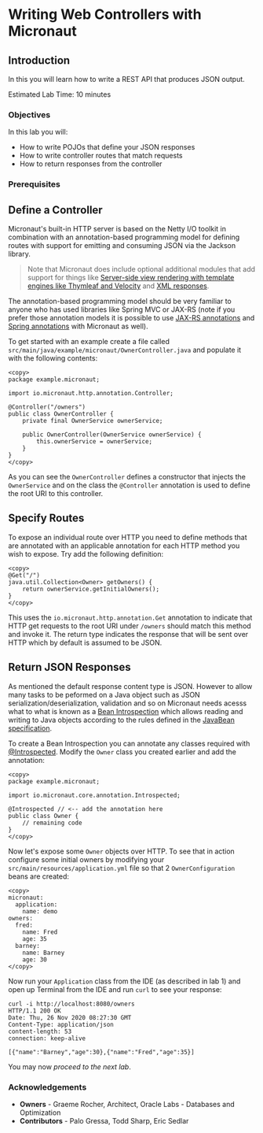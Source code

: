 # Writing Web Controllers with Micronaut

## Introduction
In this you will learn how to write a REST API that produces JSON output.

Estimated Lab Time: 10 minutes

### Objectives

In this lab you will:
* How to write POJOs that define your JSON responses
* How to write controller routes that match requests
* How to return responses from the controller

### Prerequisites

## Define a Controller

Micronaut's built-in HTTP server is based on the Netty I/O toolkit in combination with an annotation-based programming model for defining routes with support for emitting and consuming JSON via the Jackson library.

> Note that Micronaut does include optional additional modules that add support for things like [Server-side view rendering with template engines like Thymleaf and Velocity](https://micronaut-projects.github.io/micronaut-views/latest/guide/) and [XML responses](https://micronaut-projects.github.io/micronaut-jackson-xml/latest/guide/index.html).

The annotation-based programming model should be very familiar to anyone who has used libraries like Spring MVC or JAX-RS (note if you prefer those annotation models it is possible to use [JAX-RS annotations](https://micronaut-projects.github.io/micronaut-jaxrs/latest/guide/index.html) and [Spring annotations](https://micronaut-projects.github.io/micronaut-spring/latest/guide/) with Micronaut as well).

To get started with an example create a file called `src/main/java/example/micronaut/OwnerController.java` and populate it with the following contents:

    <copy>
    package example.micronaut;

    import io.micronaut.http.annotation.Controller;

    @Controller("/owners")
    public class OwnerController {
        private final OwnerService ownerService;

        public OwnerController(OwnerService ownerService) {
            this.ownerService = ownerService;
        }
    }
    </copy>

As you can see the `OwnerController` defines a constructor that injects the `OwnerService` and on the class the `@Controller` annotation is used to define the root URI to this controller.


## Specify Routes

To expose an individual route over HTTP you need to define methods that are annotated with an applicable annotation for each HTTP method you wish to expose. Try add the following definition:

    <copy>
    @Get("/")
    java.util.Collection<Owner> getOwners() {
        return ownerService.getInitialOwners();
    }
    </copy>

This uses the `io.micronaut.http.annotation.Get` annotation to indicate that HTTP get requests to the root URI under `/owners` should match this method and invoke it. The return type indicates the response that will be sent over HTTP which by default is assumed to be JSON.


## Return JSON Responses

As mentioned the default response content type is JSON. However to allow many tasks to be peformed on a Java object such as JSON serialization/deserialization, validation and so on Micronaut needs acesss what to what is known as a [Bean Introspection](https://docs.micronaut.io/latest/guide/index.html#introspection) which allows reading and writing to Java objects according to the rules defined in the [JavaBean specification](https://www.oracle.com/java/technologies/javase/javabeans-spec.html).

To create a Bean Introspection you can annotate any classes required with [@Introspected](https://docs.micronaut.io/latest/api/io/micronaut/core/annotation/Introspected.html). Modify the `Owner` class you created earlier and add the annotation:

    <copy>
    package example.micronaut;

    import io.micronaut.core.annotation.Introspected;

    @Introspected // <-- add the annotation here
    public class Owner {
        // remaining code
    }
    </copy>



Now let's expose some `Owner` objects over HTTP. To see that in action configure some initial owners by modifying your `src/main/resources/application.yml` file so that 2 `OwnerConfiguration` beans are created:

    <copy>
    micronaut:
      application:
        name: demo
    owners:
      fred:
        name: Fred
        age: 35
      barney:
        name: Barney
        age: 30
    </copy>

Now run your `Application` class from the IDE (as described in lab 1) and open up Terminal from the IDE and run `curl` to see your response:

```
curl -i http://localhost:8080/owners
HTTP/1.1 200 OK
Date: Thu, 26 Nov 2020 08:27:30 GMT
Content-Type: application/json
content-length: 53
connection: keep-alive

[{"name":"Barney","age":30},{"name":"Fred","age":35}]
```

You may now *proceed to the next lab*.

### Acknowledgements
- **Owners** - Graeme Rocher, Architect, Oracle Labs - Databases and Optimization
- **Contributors** - Palo Gressa, Todd Sharp, Eric Sedlar